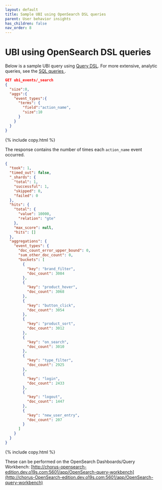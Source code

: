 ```yaml
---
layout: default
title: Sample UBI using OpenSearch DSL queries
parent: User behavior insights
has_children: false
nav_order: 8
---
```


# UBI using OpenSearch DSL queries

Below is a sample UBI query using [Query DSL]({{site.url}}{{site.baseurl}}/opensearch/query-dsl/). 
For more extensive, analytic queries, see the [SQL queries ]({{site.url}}{{site.baseurl}}/search-plugins/ubi/sql-queries/). 

```json
GET ubi_events/_search
{
  "size":0, 
  "aggs":{ 
    "event_types":{
      "terms": {
        "field":"action_name", 
        "size":10
      }
    }
  }
}
```
{% include copy.html %}

The response contains the number of times each `action_name` event occurred.

```json
{
  "took": 1,
  "timed_out": false,
  "_shards": {
    "total": 1,
    "successful": 1,
    "skipped": 0,
    "failed": 0
  },
  "hits": {
    "total": {
      "value": 10000,
      "relation": "gte"
    },
    "max_score": null,
    "hits": []
  },
  "aggregations": {
    "event_types": {
      "doc_count_error_upper_bound": 0,
      "sum_other_doc_count": 0,
      "buckets": [
        {
          "key": "brand_filter",
          "doc_count": 3084
        },
        {
          "key": "product_hover",
          "doc_count": 3068
        },
        {
          "key": "button_click",
          "doc_count": 3054
        },
        {
          "key": "product_sort",
          "doc_count": 3012
        },
        {
          "key": "on_search",
          "doc_count": 3010
        },
        {
          "key": "type_filter",
          "doc_count": 2925
        },
        {
          "key": "login",
          "doc_count": 2433
        },
        {
          "key": "logout",
          "doc_count": 1447
        },
        {
          "key": "new_user_entry",
          "doc_count": 207
        }
      ]
    }
  }
}
```
{% include copy.html %}

These can be performed on the OpenSearch Dashboards/Query Workbench: 
[http://chorus-opensearch-edition.dev.o19s.com:5601/app/OpenSearch-query-workbench](http://chorus-OpenSearch-edition.dev.o19s.com:5601/app/OpenSearch-query-workbench)
